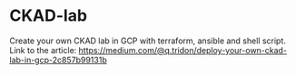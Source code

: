 # CKAD-lab
Create your own CKAD lab in GCP with terraform, ansible and shell script. 
Link to the article: https://medium.com/@q.tridon/deploy-your-own-ckad-lab-in-gcp-2c857b99131b
